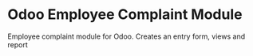 Odoo Employee Complaint Module
=======
Employee complaint module for Odoo. Creates an entry form, views and report
